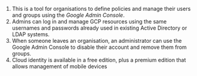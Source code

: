 1. This is a tool for organisations to define policies and manage their users and groups using the _Google Admin Console_.
1. Admins can log in and manage GCP resources using the same usernames and passwords already used in existing Active Directory or LDAP systems.
1. When someone leaves an organisation, an administrator can use the Google Admin Console to disable their account and remove them from groups.
1. Cloud identity is available in a free edition, plus a premium edition that allows management of mobile devices